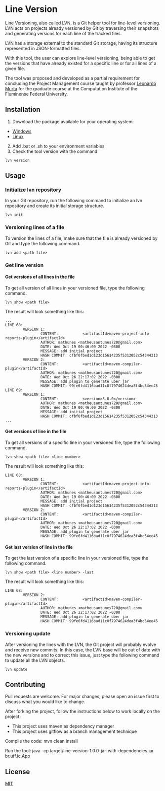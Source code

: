 # Line Version

Line Versioning, also called LVN, is a Git helper tool for line-level versioning. LVN acts on projects already versioned by Git by traversing their snapshots and generating versions for each line of the tracked files.

LVN has a storage external to the standard Git storage, having its structure represented in JSON-formatted files.

With this tool, the user can explore line-level versioning, being able to get the versions that have already existed for a specific line or for all lines of a given file.

The tool was proposed and developed as a partial requirement for concluding the Project Management course taught by professor [Leonardo Murta](https://github.com/leomurta) for the graduate course at the Computation Institute of the Fluminense Federal University.

## Installation

1. Download the package available for your operating system:

- [Windows]()
- [Linux]()

2. Add .bat or .sh to your environment variables
3. Check the tool version with the command

```
lvn version
```

## Usage

### Initialize lvn repository

In your Git repository, run the following command to initialize an lvn repository and create its initial storage structure.

```
lvn init
```

### Versioning lines of a file

To version the lines of a file, make sure that the file is already versioned by Git and type the following command.


```
lvn add <path file>
```

### Get line version

#### Get versions of all lines in the file

To get all version of all lines in your versioned file, type the following command.

```
lvn show <path file>
```

The result will look something like this:

```
...
LINE 68:
        VERSION 1:
                CONTENT:           <artifactId>maven-project-info-reports-plugin</artifactId>
                AUTHOR: mathunes <matheusantunes720@gmail.com>
                DATE: Wed Oct 19 00:46:00 2022 -0300
                MESSAGE: add initial project
                HASH COMMIT: cfbf0fbed1d123d15614235f5312052c54344313
        VERSION 2:
                CONTENT:           <artifactId>maven-compiler-plugin</artifactId>
                AUTHOR: mathunes <matheusantunes720@gmail.com>
                DATE: Wed Oct 26 22:17:02 2022 -0300
                MESSAGE: add plugin to generate uber jar
                HASH COMMIT: 99fe6fd4116bad11c0f7974624dea3f4bc54ee45
LINE 69:
        VERSION 1:
                CONTENT:           <version>3.0.0</version>
                AUTHOR: mathunes <matheusantunes720@gmail.com>
                DATE: Wed Oct 19 00:46:00 2022 -0300
                MESSAGE: add initial project
                HASH COMMIT: cfbf0fbed1d123d15614235f5312052c54344313
...
```

#### Get versions of line in the file

To get all versions of a specific line in your versioned file, type the following command.

```
lvn show <path file> <line number>
```

The result will look something like this:

```
LINE 68:
        VERSION 1: 
                CONTENT:           <artifactId>maven-project-info-reports-plugin</artifactId>
                AUTHOR: mathunes <matheusantunes720@gmail.com>
                DATE: Wed Oct 19 00:46:00 2022 -0300
                MESSAGE: add initial project
                HASH COMMIT: cfbf0fbed1d123d15614235f5312052c54344313
        VERSION 2:
                CONTENT:           <artifactId>maven-compiler-plugin</artifactId>
                AUTHOR: mathunes <matheusantunes720@gmail.com>
                DATE: Wed Oct 26 22:17:02 2022 -0300
                MESSAGE: add plugin to generate uber jar
                HASH COMMIT: 99fe6fd4116bad11c0f7974624dea3f4bc54ee45
```

#### Get last version of line in the file

To get the last version of a specific line in your versioned file, type the following command.

```
lvn show <path file> <line number> -last
```

The result will look something like this:

```
LINE 68:
        VERSION 2:
                CONTENT:           <artifactId>maven-compiler-plugin</artifactId>
                AUTHOR: mathunes <matheusantunes720@gmail.com>
                DATE: Wed Oct 26 22:17:02 2022 -0300
                MESSAGE: add plugin to generate uber jar
                HASH COMMIT: 99fe6fd4116bad11c0f7974624dea3f4bc54ee45
```

### Versioning update

After versioning the lines with the LVN, the Git project will probably evolve and receive new commits. In this case, the LVN base will be out of date with the new versions and to correct this issue, just type the following command to update all the LVN objects.

```
lvn update
```


## Contributing

Pull requests are welcome. For major changes, please open an issue first
to discuss what you would like to change.

After forking the project, follow the instructions below to work locally on the project:

- This project uses maven as dependency manager
- This project uses gitflow as a branch management technique

Compile the code: mvn clean install

Run the tool: java -cp target/line-version-1.0.0-jar-with-dependencies.jar br.uff.ic.App <commands>

## License

[MIT](https://choosealicense.com/licenses/mit/)
